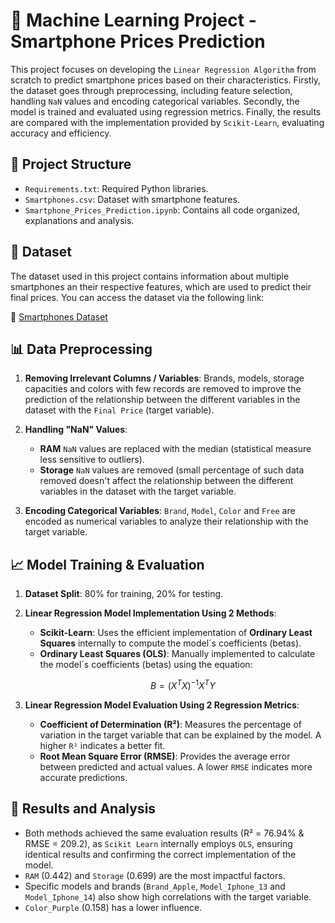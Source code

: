 # 📌 Machine Learning Project - Smartphone Prices Prediction

This project focuses on developing the `Linear Regression Algorithm` from scratch to predict smartphone prices based on their characteristics.
Firstly, the dataset goes through preprocessing, including feature selection, handling `NaN` values and encoding categorical variables.
Secondly, the model is trained and evaluated using regression metrics.
Finally, the results are compared with the implementation provided by `Scikit-Learn`, evaluating accuracy and efficiency.

## 📂 Project Structure

- `Requirements.txt`: Required Python libraries.
- `Smartphones.csv`: Dataset with smartphone features.
- `Smartphone_Prices_Prediction.ipynb`: Contains all code organized, explanations and analysis.

## 📖 Dataset

The dataset used in this project contains information about multiple smartphones an their respective features, which are used to predict their final prices. You can access the dataset via the following link:

🔗 [Smartphones Dataset](https://raw.githubusercontent.com/PabloMartinTejedor/Linear-Regression-Algorithm-Machine-Learning/refs/heads/main/Smartphones.csv)

## 📊 Data Preprocessing

1. **Removing Irrelevant Columns / Variables**: Brands, models, storage capacities and colors with few records are removed to improve the prediction of the relationship between the different variables in the dataset with the `Final Price` (target variable).

2. **Handling "NaN" Values**:

   - **RAM** `NaN` values are replaced with the median (statistical measure less sensitive to outliers).
   - **Storage** `NaN` values are removed (small percentage of such data removed doesn't affect the relationship between the different variables in the dataset with the target variable.

3. **Encoding Categorical Variables**:  `Brand`, `Model`, `Color` and `Free` are encoded as numerical variables to analyze their relationship with the target variable.

## 📈 Model Training & Evaluation

1. **Dataset Split**: 80% for training, 20% for testing.

2. **Linear Regression Model Implementation Using 2 Methods**:

   - **Scikit-Learn**: Uses the efficient implementation of **Ordinary Least Squares** internally to compute the model´s coefficients (betas).
   - **Ordinary Least Squares (OLS)**: Manually implemented to calculate the model´s coefficients (betas) using the equation: 
      ```math
      B = (X^T  X)^{-1} X^T Y
      ```

3. **Linear Regression Model Evaluation Using 2 Regression Metrics**:

   - **Coefficient of Determination (R²)**: Measures the percentage of variation in the target variable that can be explained by the model. A higher `R²` indicates a better fit.
   - **Root Mean Square Error (RMSE)**: Provides the average error between predicted and actual values. A lower `RMSE` indicates more accurate predictions.

## 🧮 Results and Analysis 

- Both methods achieved the same evaluation results (R² = 76.94% & RMSE = 209.2), as `Scikit Learn` internally employs `OLS`, ensuring identical results and confirming the correct implementation of the model.
- `RAM` (0.442) and `Storage` (0.699) are the most impactful factors.
- Specific models and brands (`Brand_Apple`, `Model_Iphone_13` and `Model_Iphone_14`) also show high correlations with the target variable.
-  `Color_Purple` (0.158) has a lower influence. 
